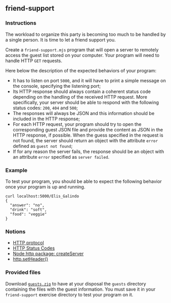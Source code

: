 ## friend-support

### Instructions

The workload to organize this party is becoming too much to be handled by a single person. It is time to let a friend support you.

Create a `friend-support.mjs` program that will open a server to remotely access the guest list stored on your computer. Your program will need to handle HTTP `GET` requests.

Here below the description of the expected behaviors of your program:

- It has to listen on port `5000`, and it will have to print a simple message on the console, specifying the listening port;
- Its HTTP response should always contain a coherent status code depending on the handling of the received HTTP request. More specifically, your server should be able to respond with the following status codes: `200`, `404` and `500`;
- The responses will always be JSON and this information should be included in the HTTP response;
- For each HTTP request, your program should try to open the corresponding guest JSON file and provide the content as JSON in the HTTP response, if possible. When the guess specified in the request is not found, the server should return an object with the attribute `error` defined as `guest not found`;
- If for any reason the server fails, the response should be an object with an attribute `error` specified as `server failed`.

### Example

To test your program, you should be able to expect the following behavior once your program is up and running.

```shell
curl localhost:5000/Elis_Galindo
{
  "answer": "no",
  "drink": "soft",
  "food": "veggie"
}
```

### Notions

- [HTTP protocol](https://developer.mozilla.org/en-US/docs/Web/HTTP)
- [HTTP Status Codes](https://developer.mozilla.org/en-US/docs/Web/HTTP/Status)
- [Node http package: createServer](https://nodejs.org/en/knowledge/HTTP/servers/how-to-create-a-HTTP-server/)
- [http.setHeader()](https://nodejs.org/api/http.html#requestsetheadername-value)

### Provided files

Download [`guests.zip`](../guests.zip) to have at your disposal the `guests` directory containing the files with the guest information. You must save it in your `friend-support` exercise directory to test your program on it.
